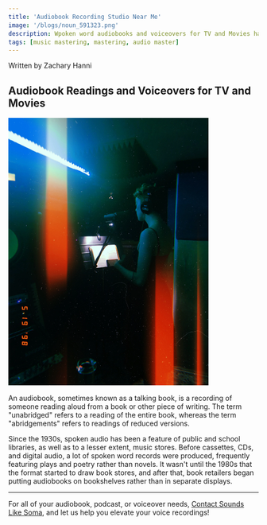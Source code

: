 ```yaml
---
title: 'Audiobook Recording Studio Near Me'
image: '/blogs/noun_591323.png'
description: Wpoken word audiobooks and voiceovers for TV and Movies have been around since the 1930s
tags: [music mastering, mastering, audio master]
---
```

Written by Zachary Hanni

## Audiobook Readings and Voiceovers for TV and Movies

<img src="/assets/images/voiceover-recording.webp" title="Voiceover recording Studio Session" alt="Voiceover recording with music stand" style="width:80%;"/>

An audiobook, sometimes known as a talking book, is a recording of someone reading aloud from a book or other piece of writing. The term "unabridged" refers to a reading of the entire book, whereas the term "abridgements" refers to readings of reduced versions.

Since the 1930s, spoken audio has been a feature of public and school libraries, as well as to a lesser extent, music stores. Before cassettes, CDs, and digital audio, a lot of spoken word records were produced, frequently featuring plays and poetry rather than novels. It wasn't until the 1980s that the format started to draw book stores, and after that, book retailers began putting audiobooks on bookshelves rather than in separate displays.

- - -

For all of your audiobook, podcast, or voiceover needs, <a href="/" target="More Info">Contact Sounds Like Soma</a>, and let us help you elevate your voice recordings!

